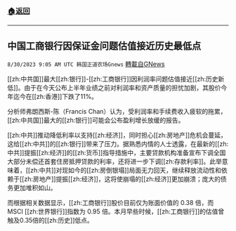 ###  [:house:返回](README.md)
---


## 中国工商银行因保证金问题估值接近历史最低点
`8/30/2023 9:05 AM UTC 韩国正道农场Gnews` [轉載自GNews](https://gnews.org/articles/1619862)

 
[[zh:中共国]]最大[[zh:银行]]\-[[zh:工商银行]]因利润率问题估值接近[[zh:历史新低]]。由于在今天公布上半年业绩之前对利润率和资产质量的担忧加剧，其股价今年迄今在[[zh:香港]]下跌了11%。

  

分析师弗朗西斯\-陈（Francis Chan）认为，受利润率和手续费收入疲软的拖累，[[zh:中共国]]最大的[[zh:银行]]可能会公布盈利增长放缓的报告。

[[zh:中共]]推动降低利率以支持[[zh:经济]]，同时担心[[zh:房地产]]危机会蔓延，这给[[zh:中共]]的[[zh:银行]]带来了压力。据熟悉内情的人士透露，在最新的[[zh:中共]]提振[[zh:经济]]的[[zh:货币]]指导措施中，主要贷款机构准备宣布下调全国大部分未偿还首套住房抵押贷款的利率，还将进一步下调[[zh:存款利率]]。此举意味着，[[zh:中共]]对现如今的[[zh:房倒银塌]]局面无力回天，继续释放流动性和依赖于[[zh:房地产]]提振[[zh:经济]]，这将使崩塌的[[zh:经济]]更加崩溃；庞大的债务更加堆积如山。

而根据相关数据显示，[[zh:工商银行]]股价目前仅为账面价值的 0.38 倍，而 MSCI [[zh:世界银行]]指数为 0.95 倍。本月早些时候，[[zh:工商银行]]的估值曾触及0.35倍的[[zh:历史]]低点。
